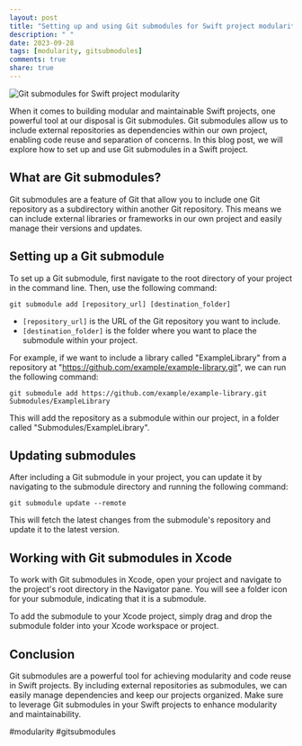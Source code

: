 ```yaml
---
layout: post
title: "Setting up and using Git submodules for Swift project modularity"
description: " "
date: 2023-09-28
tags: [modularity, gitsubmodules]
comments: true
share: true
---
```


![Git submodules for Swift project modularity](image.jpg)

When it comes to building modular and maintainable Swift projects, one powerful tool at our disposal is Git submodules. Git submodules allow us to include external repositories as dependencies within our own project, enabling code reuse and separation of concerns. In this blog post, we will explore how to set up and use Git submodules in a Swift project.

## What are Git submodules?
Git submodules are a feature of Git that allow you to include one Git repository as a subdirectory within another Git repository. This means we can include external libraries or frameworks in our own project and easily manage their versions and updates.

## Setting up a Git submodule
To set up a Git submodule, first navigate to the root directory of your project in the command line. Then, use the following command:

```
git submodule add [repository_url] [destination_folder]
```

- `[repository_url]` is the URL of the Git repository you want to include.
- `[destination_folder]` is the folder where you want to place the submodule within your project.

For example, if we want to include a library called "ExampleLibrary" from a repository at "https://github.com/example/example-library.git", we can run the following command:

```
git submodule add https://github.com/example/example-library.git Submodules/ExampleLibrary
```

This will add the repository as a submodule within our project, in a folder called "Submodules/ExampleLibrary".

## Updating submodules
After including a Git submodule in your project, you can update it by navigating to the submodule directory and running the following command:

```
git submodule update --remote
```

This will fetch the latest changes from the submodule's repository and update it to the latest version.

## Working with Git submodules in Xcode
To work with Git submodules in Xcode, open your project and navigate to the project's root directory in the Navigator pane. You will see a folder icon for your submodule, indicating that it is a submodule.

To add the submodule to your Xcode project, simply drag and drop the submodule folder into your Xcode workspace or project.

## Conclusion
Git submodules are a powerful tool for achieving modularity and code reuse in Swift projects. By including external repositories as submodules, we can easily manage dependencies and keep our projects organized. Make sure to leverage Git submodules in your Swift projects to enhance modularity and maintainability.

#modularity #gitsubmodules